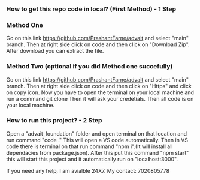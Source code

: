 
### How to get this repo code in local? (First Method) - 1 Step
### Method One 

Go on this link https://github.com/PrashantFarne/advait and select "main" branch. Then at right side click on code and then click on "Download Zip". After download you can extract the file. 

### Method Two (optional if you did Method one succefully)
Go on this link https://github.com/PrashantFarne/advait and select "main" branch. Then at right side click on code and then click on "Https" and click on copy icon. 
Now you have to open the terminal on your local machine and run a command git clone <paste a link that you copied>
Then it will ask your credetials.
Then all code is on your local machine.


### How to run this project? - 2 Step

Open a "advait_foundation" folder and open terminal on that location and run command "code ."
This will open a VS code automatically.
Then in VS code there is terminal on that run command "npm i".(It will install all dependacies from package.json).
After this put this command "npm start" this will start this project and it automatically run on "localhost:3000".

If you need any help, I am avialble 24X7. My contact: 7020805778